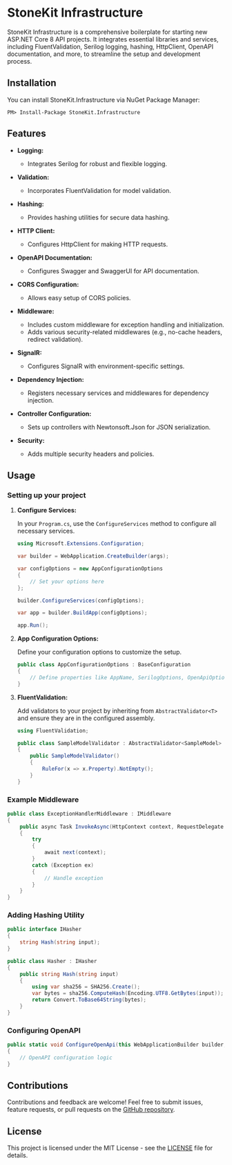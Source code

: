 # StoneKit Infrastructure

StoneKit Infrastructure is a comprehensive boilerplate for starting new ASP.NET Core 8 API projects. 
It integrates essential libraries and services, including FluentValidation, Serilog logging, hashing, HttpClient, OpenAPI documentation, and more, to streamline the setup and development process.

## Installation

You can install StoneKit.Infrastructure via NuGet Package Manager:

```
PM> Install-Package StoneKit.Infrastructure
```

## Features

- **Logging:**
  - Integrates Serilog for robust and flexible logging.

- **Validation:**
  - Incorporates FluentValidation for model validation.

- **Hashing:**
  - Provides hashing utilities for secure data hashing.

- **HTTP Client:**
  - Configures HttpClient for making HTTP requests.

- **OpenAPI Documentation:**
  - Configures Swagger and SwaggerUI for API documentation.

- **CORS Configuration:**
  - Allows easy setup of CORS policies.

- **Middleware:**
  - Includes custom middleware for exception handling and initialization.
  - Adds various security-related middlewares (e.g., no-cache headers, redirect validation).

- **SignalR:**
  - Configures SignalR with environment-specific settings.

- **Dependency Injection:**
  - Registers necessary services and middlewares for dependency injection.

- **Controller Configuration:**
  - Sets up controllers with Newtonsoft.Json for JSON serialization.

- **Security:**
  - Adds multiple security headers and policies.

## Usage

### Setting up your project

1. **Configure Services:**

   In your `Program.cs`, use the `ConfigureServices` method to configure all necessary services.

   ```csharp
   using Microsoft.Extensions.Configuration;

   var builder = WebApplication.CreateBuilder(args);

   var configOptions = new AppConfigurationOptions
   {
       // Set your options here
   };

   builder.ConfigureServices(configOptions);

   var app = builder.BuildApp(configOptions);

   app.Run();
   ```

2. **App Configuration Options:**

   Define your configuration options to customize the setup.

   ```csharp
   public class AppConfigurationOptions : BaseConfiguration
   {
       // Define properties like AppName, SerilogOptions, OpenApiOptions, etc.
   }
   ```

3. **FluentValidation:**

   Add validators to your project by inheriting from `AbstractValidator<T>` and ensure they are in the configured assembly.

   ```csharp
   using FluentValidation;

   public class SampleModelValidator : AbstractValidator<SampleModel>
   {
       public SampleModelValidator()
       {
           RuleFor(x => x.Property).NotEmpty();
       }
   }
   ```

### Example Middleware

```csharp
public class ExceptionHandlerMiddleware : IMiddleware
{
    public async Task InvokeAsync(HttpContext context, RequestDelegate next)
    {
        try
        {
            await next(context);
        }
        catch (Exception ex)
        {
            // Handle exception
        }
    }
}
```

### Adding Hashing Utility

```csharp
public interface IHasher
{
    string Hash(string input);
}

public class Hasher : IHasher
{
    public string Hash(string input)
    {
        using var sha256 = SHA256.Create();
        var bytes = sha256.ComputeHash(Encoding.UTF8.GetBytes(input));
        return Convert.ToBase64String(bytes);
    }
}
```

### Configuring OpenAPI

```csharp
public static void ConfigureOpenApi(this WebApplicationBuilder builder, string appName, OpenApiOptions options, Assembly validatorAssembly)
{
    // OpenAPI configuration logic
}
```

## Contributions

Contributions and feedback are welcome! Feel free to submit issues, feature requests, or pull requests on the [GitHub repository](https://github.com/desmati/StoneKit/).

## License

This project is licensed under the MIT License - see the [LICENSE](LICENSE) file for details.
